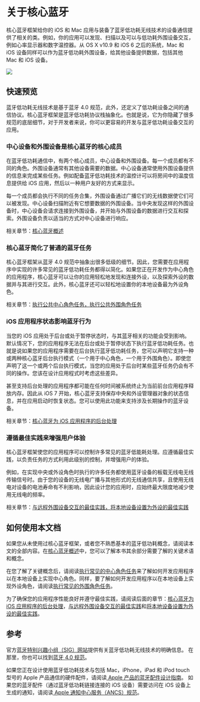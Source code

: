 # 关于核心蓝牙


核心蓝牙框架给你的 iOS 和 Mac 应用与装备了蓝牙低功耗无线技术的设备通信提供了相关的类。例如，你的应用可以发现、扫描以及可以与低功耗外围设备交互，例如心率显示器和数字温控器。从 OS X v10.9 和 iOS 6 之后的系统，Mac 和 iOS 设备同样可以作为蓝牙低功耗外围设备，给其他设备提供数据，包括其他 Mac 和 iOS 设备。

![](https://developer.apple.com/library/content/documentation/NetworkingInternetWeb/Conceptual/CoreBluetooth_concepts/Art/CBTechnologyFramework_2x.png)

## 快速预览


蓝牙低功耗无线技术是基于蓝牙 4.0 规范，此外，还定义了低功耗设备之间的通信协议。核心蓝牙框架是蓝牙低功耗协议栈抽象化。也就是说，它为你隐藏了很多规范的底层细节，对于开发者来说，你可以更容易的开发与蓝牙低功耗设备交互的应用。

### 中心设备和外围设备是核心蓝牙的核心成员

在蓝牙低功耗通信中，有两个核心成员，中心设备和外围设备。每一个成员都有不同的角色。外围设备通常有其他设备需要的数据。中心设备通常使用外围设备提供的信息来完成某些任务。例如配备蓝牙低功耗技术的温控计可以将房间中的温度信息提供给 iOS 应用，然后以一种用户友好的方式来显示。

每一个成员都会执行不同的任务合集，外围设备通过广播它们的无线数据使它们可以被发现。中心设备扫描附近有它想要数据的外围设备。当中央发现这样的外围设备时，中心设备会请求连接到外围设备，并开始与外围设备的数据进行交互和探索。外围设备负责以适当的方式对中心设备进行响应。

相关章节：[核心蓝牙概述]()


### 核心蓝牙简化了普通的蓝牙任务

核心蓝牙框架从蓝牙 4.0 规范中抽象出很多低级的细节。因此，您需要在应用程序中实现的许多常见的蓝牙低功耗任务都得以简化。如果您正在开发作为中心角色的应用程序，核心蓝牙可以让你的应用轻松地发现和连接外设，以及探索外设的数据并与其进行交互。此外，核心蓝牙还可以轻松地设置你的本地设备最为外设角色。

相关章节：[执行公共中心角色任务，执行公共外围角色任务]()


### iOS 应用程序状态影响蓝牙行为
当您的 iOS 应用处于后台或处于暂停状态时，与其蓝牙相关的功能会受到影响。默认情况下，您的应用程序无法在后台或处于暂停状态下执行蓝牙低功耗任务。也就是说如果您的应用程序需要在后台执行蓝牙低功耗任务，您可以声明它支持一种或两种核心蓝牙后台执行模式（一个用于中心角色，一个用于外围角色）。即使您声明了这一个或两个后台执行模式，当您的应用处于后台时某些蓝牙任务仍会有不同的操作。您该在设计应用程式时考虑这些差异。

甚至支持后台处理的应用程序都可能在任何时间被系统终止为当前前台应用程序释放内存。因此从 iOS 7 开始，核心蓝牙支持保存中央和外设管理器对象的状态信息，并在应用启动时恢复状态。您可以使用此功能来支持涉及长期操作的蓝牙设备。

相关章节：[核心蓝牙为 iOS 应用程序的后台处理]()


### 遵循最佳实践来增强用户体验
核心蓝牙框架使您的应用程序可以控制许多常见的蓝牙低能耗处理。应遵循最佳实践，以负责任务的方式利用此级别的控制，并增强用户的体验。

例如，在实现中央或外设角色时执行的许多任务都使用蓝牙设备的板载无线电无线传输信号时。由于您的设备的无线电广播与其他形式的无线通信共享，且使用无线电对设备的电池寿命有不利影响，因此设计您的应用时，应始终最大限度地减少使用无线电的频率。

相关章节：[与远程外围设备交互的最佳实践，将本地设备设置为外设的最佳实践]()


## 如何使用本文档


如果您从未使用过核心蓝牙框架，或者您不熟悉基本的蓝牙低功耗概念，请阅读本文的全部内容。在[核心蓝牙概述]()中，您可以了解本书其余部分需要了解的关键术语和概念。

在您了解了关键概念后，请阅读[执行常见的中心角色任务]()来了解如何开发应用程序以在本地设备上实现中心角色。同样，要了解如何开发应用程序以在本地设备上实现外设角色，请阅读[执行常见的外围角色任务]()。

为了确保您的应用程序性能良好并遵守最佳实践，请阅读后面的章节：[核心蓝牙为 iOS 应用程序的后台处理]()，[与远程外围设备交互的最佳实践]()和[将本地设备设置为外设的最佳实践]()。


## 参考

官方[蓝牙特别兴趣小组（SIG）网站](https://www.bluetooth.com)提供有关蓝牙低功耗无线技术的明确信息。 在那里，你也可以找到[蓝牙 4.0 规范](https://www.bluetooth.com/specifications/adopted-specifications)。

如果您正在设计使用蓝牙低功耗技术与包括 Mac，iPhone，iPad 和 iPod touch 型号的 Apple 产品通信的硬件配件，请阅读[ Apple 产品的蓝牙配件设计指南](https://developer.apple.com/hardwaredrivers/BluetoothDesignGuidelines.pdf)。 如果您的蓝牙配件（通过蓝牙低功耗链接连接的 iOS 设备）需要访问在 iOS 设备上生成的通知，请阅读[ Apple 通知中心服务（ANCS）规范](https://developer.apple.com/library/content/documentation/CoreBluetooth/Reference/AppleNotificationCenterServiceSpecification/Introduction/Introduction.html#//apple_ref/doc/uid/TP40013460)。
